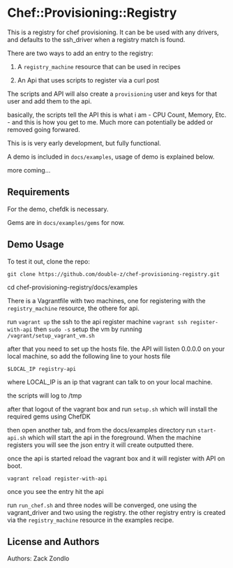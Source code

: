 # Chef::Provisioning::Registry

This is a registry for  chef provisioning. It can be be used with any drivers, and defaults to the ssh_driver when a registry match is found.

There are two ways to add an entry to the registry:

1. A `registry_machine` resource that can be used in recipes

2. An Api that uses scripts to register via a curl post

The scripts and API will also create a `provisioning` user and keys for that user and add them to the api.

basically, the scripts tell the API this is what i am - CPU Count, Memory, Etc. - and this is how you get to me. Much more can potentially be added or removed going forwared.

This is is very early development, but fully functional. 

A demo is included in `docs/examples`, usage of demo is explained below.

more coming...

Requirements
------------

For the demo, chefdk is necessary.

Gems are in `docs/examples/gems` for now.

Demo Usage
-----

To test it out, clone the repo:

`git clone https://github.com/double-z/chef-provisioning-registry.git`

cd chef-provisioning-registry/docs/examples

There is a Vagrantfile with two machines, one for registering with the `registry_machine` resource, the othere for api.

run `vagrant up`
the ssh to the api register machine `vagrant ssh register-with-api`
then `sudo -s`
setup the vm by running `/vagrant/setup_vagrant_vm.sh`

after that you need to set up the hosts file. the API will listen 0.0.0.0 on your local machine, so add the following line to your hosts file

`$LOCAL_IP registry-api`

where LOCAL_IP is an ip that vagrant can talk to on your local machine.

the scripts will log to /tmp

after that logout of the vagrant box and run `setup.sh` which will install the required gems using ChefDK

then open another tab, and from the docs/examples directory run `start-api.sh` which will start the api in the foreground. When the machine registers you will see the json entry it will create outputted there.

once the api is started reload the vagrant box and it will register with API on boot.

`vagrant reload register-with-api`

once you see the entry hit  the api

run `run_chef.sh` and three nodes will be converged, one using the vagrant_driver and two using the registry. the other registry entry is created via the `registry_machine` resource in the examples recipe.

License and Authors
-------------------
Authors: Zack Zondlo
